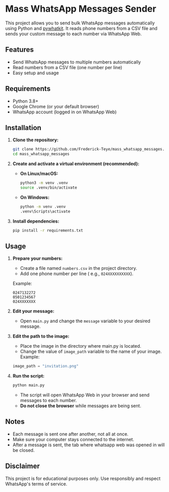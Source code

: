 # Mass WhatsApp Messages Sender

This project allows you to send bulk WhatsApp messages automatically using Python and [pywhatkit](https://github.com/Ankit404butfound/PyWhatKit). It reads phone numbers from a CSV file and sends your custom message to each number via WhatsApp Web.

## Features

- Send WhatsApp messages to multiple numbers automatically
- Read numbers from a CSV file (one number per line)
- Easy setup and usage

## Requirements

- Python 3.8+
- Google Chrome (or your default browser)
- WhatsApp account (logged in on WhatsApp Web)

## Installation

1. **Clone the repository:**

   ```bash
   git clone https://github.com/Frederick-Teye/mass_whatsapp_messages.git
   cd mass_whatsapp_messages
   ```

2. **Create and activate a virtual environment (recommended):**

   - **On Linux/macOS:**
     ```bash
     python3 -m venv .venv
     source .venv/bin/activate
     ```
   - **On Windows:**
     ```cmd
     python -m venv .venv
     .venv\Scripts\activate
     ```

3. **Install dependencies:**
   ```bash
   pip install -r requirements.txt
   ```

## Usage

1. **Prepare your numbers:**

   - Create a file named `numbers.csv` in the project directory.
   - Add one phone number per line ( e.g., `024XXXXXXXXXX`).

   Example:

   ```
   0247132272
   0501234567
   024XXXXXXX
   ```

2. **Edit your message:**

   - Open `main.py` and change the `message` variable to your desired message.

3. **Edit the path to the image:**

   - Place the image in the directory where main.py is located.
   - Change the value of `image_path` variable to the name of your image. Example:

   ```python
   image_path = "invitation.png"
   ```

4. **Run the script:**

   ```bash
   python main.py
   ```

   - The script will open WhatsApp Web in your browser and send messages to each number.
   - **Do not close the browser** while messages are being sent.

## Notes

- Each message is sent one after another, not all at once.
- Make sure your computer stays connected to the internet.
- After a message is sent, the tab where whatsapp web was opened in will be closed.

## Disclaimer

This project is for educational purposes only. Use responsibly and respect WhatsApp's terms of service.
